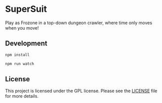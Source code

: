 # SuperSuit

Play as Frozone in a top-down dungeon crawler, where time only moves when you
move!

## Development

```sh
npm install

npm run watch
```

## License

This project is licensed under the GPL license. Please see the
[LICENSE](LICENSE) file for more details.
